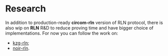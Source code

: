 # Research

In addition to production-ready **circom-rln** version of RLN protocol, there is also wip on **RLN** R&D to reduce proving time and have bigger choice of implementations. 
For now you can follow the work on:
* [kzg-rln](./kzg_rln.md);
* [noir-rln](./noir_rln.md).
